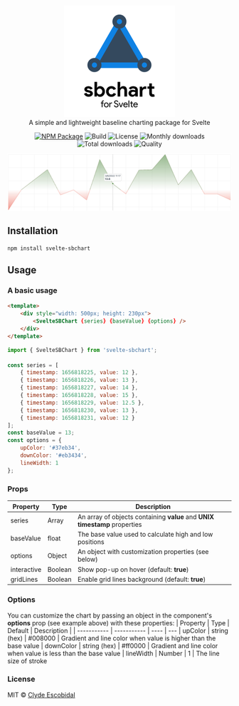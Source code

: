 <p align="center">
    <img height="250" src="https://raw.githubusercontent.com/clydescobidal/svelte-sbchart/main/images/svelte-sbchart.png?v=1.0.0" alt="Svelte SBChart"><br/>
    A simple and lightweight baseline charting package for Svelte
</p>

<p align="center">
    <a href="https://www.npmjs.com/package/svelte-sbchart"><img src="https://badge.fury.io/js/svelte-sbchart.svg?v=1.0.2" alt="NPM Package"></a>
    <img src="https://github.com/clydescobidal/svelte-sbchart/actions/workflows/build.yml/badge.svg" alt="Build">
    <img src="https://img.shields.io/npm/l/svelte-sbchart" alt="License">
    <img src="https://img.shields.io/npm/dm/svelte-sbchart" alt="Monthly downloads">
    <img src="https://img.shields.io/npm/dt/svelte-sbchart" alt="Total downloads">
    <img src="https://packagequality.com/shield/svelte-sbchart.svg" alt="Quality">
</p>


![Alt text](https://raw.githubusercontent.com/clydescobidal/svelte-sbchart/main/images/svelte-sbchart-preview.png "svelte-sbchart")


## Installation

```
npm install svelte-sbchart
```

## Usage

### A basic usage

```html
<template>
    <div style="width: 500px; height: 230px">
        <SvelteSBChart {series} {baseValue} {options} />
    </div>
</template>
```

```javascript
import { SvelteSBChart } from 'svelte-sbchart';

const series = [
    { timestamp: 1656818225, value: 12 },
    { timestamp: 1656818226, value: 13 },
    { timestamp: 1656818227, value: 14 },
    { timestamp: 1656818228, value: 15 },
    { timestamp: 1656818229, value: 12.5 },
    { timestamp: 1656818230, value: 13 },
    { timestamp: 1656818231, value: 12 }
];
const baseValue = 13;
const options = {
    upColor: '#37eb34',
    downColor: '#eb3434',
    lineWidth: 1
};
```

### Props
| Property      | Type |  Description |
| ----------- |  ---- | ---
| series      | Array       | An array of objects containing **value** and **UNIX timestamp** properties
| baseValue   | float       | The base value used to calculate high and low positions
| options   | Object        | An object with customization properties (see below)
| interactive   | Boolean       | Show pop-up on hover (default: **true**) 
| gridLines   | Boolean       | Enable grid lines background (default: **true**) 

### Options
You can customize the chart by passing an object in the component's **options** prop (see example above) with these properties:
| Property      | Type | Default | Description |
| ----------- | ----------- | ---- | ---
| upColor      | string (hex)       | #008000 | Gradient and line color when value is higher than the base value
| downColor   | string (hex)        | #ff0000 | Gradient and line color when value is less than the base value
| lineWidth   | Number        | 1  | The line size of stroke


### License
MIT © [Clyde Escobidal](https://clydescobidal.dev)